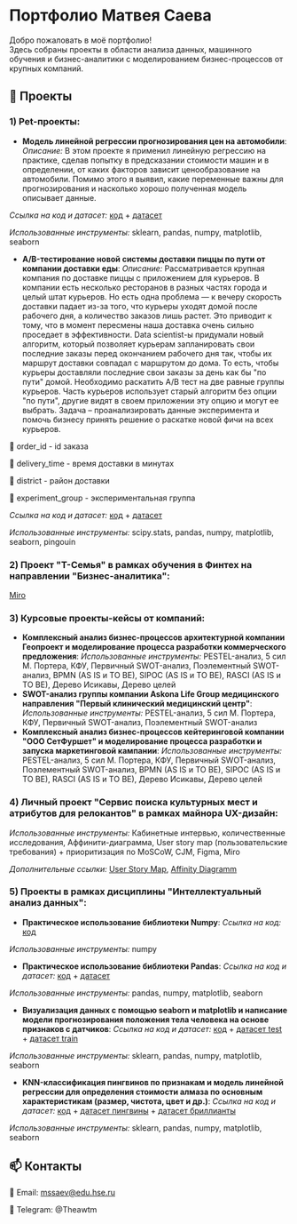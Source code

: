 # Портфолио Матвея Саева
Добро пожаловать в моё портфолио!  
Здесь собраны проекты в области анализа данных, машинного обучения и бизнес-аналитики с моделированием бизнес-процессов от крупных компаний.  

## 📌 Проекты
### 1) Pet-проекты:
- **Модель линейной регрессии прогнозирования цен на автомобили**:
*Описание:*
В этом проекте я применил линейную регрессию на практике, сделав попытку в предсказании стоимости машин и в определении, от каких факторов зависит ценообразование на автомобили. Помимо этого я выявил, какие переменные важны для прогнозирования и насколько хорошо полученная модель описывает данные.

*Ссылка на код и датасет:* [код](https://github.com/Theawtm/theawtm.github.io/blob/main/Pet-проекты%20(Аналитика)/Линейная%20регрессия%20прогнозирования%20цен%20на%20автомобили/Lin_Reg_Cars.ipynb) + [датасет](https://github.com/Theawtm/theawtm.github.io/blob/main/Pet-проекты%20(Аналитика)/Линейная%20регрессия%20прогнозирования%20цен%20на%20автомобили/cars.csv)

*Использованные инструменты:* sklearn, pandas, numpy, matplotlib, seaborn
- **A/B-тестирование новой системы доставки пиццы по пути от компании доставки еды**:
*Описание:* Рассматривается крупная компания по доставке пиццы с приложением для курьеров. В компании есть несколько ресторанов в разных частях города и целый штат курьеров. Но есть одна проблема — к вечеру скорость доставки падает из-за того, что курьеры уходят домой после рабочего дня, а количество заказов лишь растет. Это приводит к тому, что в момент пересмены наша доставка очень сильно проседает в эффективности. Data scientist-ы придумали новый алгоритм, который позволяет курьерам запланировать свои последние заказы перед окончанием рабочего дня так, чтобы их маршрут доставки совпадал с маршрутом до дома. То есть, чтобы курьеры доставляли последние свои заказы за день как бы "по пути" домой. Необходимо раскатить A/B тест на две равные группы курьеров. Часть курьеров использует старый алгоритм без опции "по пути", другие видят в своем приложении эту опцию и могут ее выбрать. Задача – проанализировать данные эксперимента и помочь бизнесу принять решение о раскатке новой фичи на всех курьеров.

	order_id - id заказа

	delivery_time - время доставки в минутах

	district - район доставки

	experiment_group - экспериментальная группа


*Ссылка на код и датасет:* [код](https://github.com/Theawtm/theawtm.github.io/blob/main/Pet-проекты%20(Аналитика)/AB%20тестирование%20доставка%20пиццы/TTests.ipynb) + [датасет](https://github.com/Theawtm/theawtm.github.io/blob/main/Pet-проекты%20(Аналитика)/AB%20тестирование%20доставка%20пиццы/experiment_lesson_4.csv)

*Использованные инструменты:* scipy.stats, pandas, numpy, matplotlib, seaborn, pingouin

### 2) Проект "Т-Семья" в рамках обучения в Финтех на направлении "Бизнес-аналитика":
[Miro](https://miro.com/app/board/uXjVLq1AJYw=/)
### 3) Курсовые проекты-кейсы от компаний:
- **Комплексный анализ бизнес-процессов архитектурной компании Геопроект и моделирование процесса разработки коммерческого предложения**:
*Использованные инструменты:* PESTEL-анализ, 5 сил М. Портера, КФУ, Первичный SWOT-анализ, Поэлементный SWOT-анализ, BPMN (AS IS и TO BE), SIPOC (AS IS и TO BE), RASCI (AS IS и TO BE), Дерево Исикавы, Дерево целей
- **SWOT-анализ группы компании Askona Life Group медицинского направления "Первый клинический медицинский центр"**:
*Использованные инструменты:* PESTEL-анализ, 5 сил М. Портера, КФУ, Первичный SWOT-анализ, Поэлементный SWOT-анализ
- **Комплексный анализ бизнес-процессов кейтеринговой компании "ООО СетФуршет" и моделирование процесса разработки и запуска маркетинговой кампании**:
*Использованные инструменты:* PESTEL-анализ, 5 сил М. Портера, КФУ, Первичный SWOT-анализ, Поэлементный SWOT-анализ, BPMN (AS IS и TO BE), SIPOC (AS IS и TO BE), RASCI (AS IS и TO BE), Дерево Исикавы, Дерево целей
### 4) Личный проект "Сервис поиска культурных мест и атрибутов для релокантов" в рамках майнора UX-дизайн:
*Использованные инструменты:* Кабинетные интервью, количественные исследования, Аффинити-диаграмма, User story map (пользовательские требования) + приоритизация по MoSCoW, CJM, Figma, Miro

*Дополнительные ссылки:* [User Story Map](https://miro.com/app/board/uXjVIQUzfUA=/), [Affinity Diagramm](https://miro.com/app/board/uXjVLEUuitc=/)
### 5) Проекты в рамках дисциплины "Интеллектуальный анализ данных":
- **Практическое использование библиотеки Numpy**:
*Ссылка на код:* [код](https://github.com/Theawtm/theawtm.github.io/blob/main/ИАД/Numpy%20(1).ipynb)

*Использованные инструменты:* numpy
- **Практическое использование библиотеки Pandas**:
*Ссылка на код и датасет:* [код](https://github.com/Theawtm/theawtm.github.io/blob/main/ИАД/Работа%20с%20Pandas/Pandas%20(2).ipynb) + [датасет](https://github.com/Theawtm/theawtm.github.io/blob/main/ИАД/Работа%20с%20Pandas/data.csv)

*Использованные инструменты:* pandas, numpy, matplotlib, seaborn
- **Визуализация данных с помощью seaborn и matplotlib и написание модели прогнозирования положения тела человека на основе признаков с датчиков**:
*Ссылка на код и датасет:* [код](https://github.com/Theawtm/theawtm.github.io/blob/main/ИАД/Визуализация%20и%20модель%20прогнозирования%20положения%20тела/Visualisations%20%2B%20predict%20(3).ipynb) + [датасет test](https://github.com/Theawtm/theawtm.github.io/blob/main/ИАД/Визуализация%20и%20модель%20прогнозирования%20положения%20тела/test.csv) + [датасет train](https://github.com/Theawtm/theawtm.github.io/blob/main/ИАД/Визуализация%20и%20модель%20прогнозирования%20положения%20тела/train.csv)

*Использованные инструменты:* sklearn, pandas, numpy, matplotlib, seaborn
- **KNN-классификация пингвинов по признакам и модель линейной регрессии для определения стоимости алмаза по основным характеристикам (размер, чистота, цвет и др.)**:
*Ссылка на код и датасет:* [код](https://github.com/Theawtm/theawtm.github.io/blob/main/ИАД/Линейная%20регрессия%20и%20KNN/KNN%20и%20Линейная%20регрессия%20(4).ipynb) + [датасет пингвины](https://github.com/Theawtm/theawtm.github.io/blob/main/ИАД/Линейная%20регрессия%20и%20KNN/penguins_data.csv) + [датасет бриллианты](https://github.com/Theawtm/theawtm.github.io/blob/main/ИАД/Линейная%20регрессия%20и%20KNN/diamonds.csv)

*Использованные инструменты:* sklearn, pandas, numpy, matplotlib, seaborn

## 📫 Контакты

📧 Email: mssaev@edu.hse.ru 

💼 Telegram: @Theawtm
